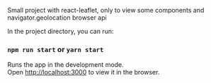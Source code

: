 Small project with react-leaflet, only to view some components and navigator.geolocation browser api

In the project directory, you can run:

### `npm run start` or `yarn start`

Runs the app in the development mode.<br />
Open [http://localhost:3000](http://localhost:3000) to view it in the browser.
